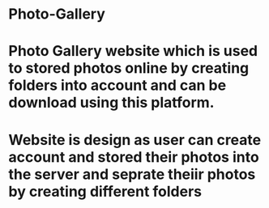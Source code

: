 # Photo-Gallery
# Photo Gallery website which is used to stored photos online by creating folders into account and can be download using this platform.
# Website is design as user can create account and stored their photos into the server and seprate theiir photos by creating different folders
